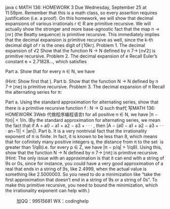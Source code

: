 java c
MATH 136: HOMEWORK 3
Due Wednesday, September 25 at 11:59pm.
Remember that this is a math class, so every assertion requires justification (i.e. a proof).
On this homework, we will show that decimal expansions of various irrationals r ∈ R are primitive recursive. We will actually show the stronger and more base-agnostic fact that the map n → ⌊nr⌋ (the Beatty sequence) is primitive recursive. This immediately implies that the decimal expansion is primitive recursive as well, since the k-th decimal digit of r is the ones digit of ⌊10kr⌋.
Problem 1. The decimal expansion of √2
Show that the function N → N defined by n 7→ ⌊n√2⌋ is primitive recursive.
Problem 2. The decimal expansion of e
Recall Euler’s constant e = 2.71828..., which satisfies

Part a. Show that for every n ∈ N, we have

(Hint: Show first that ).
Part b. Show that the function N → N defined by n 7→ ⌊ne⌋ is primitive recursive.
Problem 3. The decimal expansion of π
Recall the alternating series for π:

Part a. Using the standard approximation for alternating series, show that there is a primitive recursive function f : N → Q such tha代 写MATH 136: HOMEWORK 3Web
代做程序编程语言t for all positive n ∈ N, we have |π − f(n)| < 1/n.
(By the standard approximation for alternating series, we mean the fact that if A = a0 − a1 + a2 − a3 + · · · , then |A − (a0 − a1 + a2 − a3 + · · · an−1)| < |an|).
Part b. It is a very nontrivial fact that the irrationality exponent of π is finite. In fact, it is known to be less than 8, which means that for cofinitely many positive integers q, the distance from π to the set  is greater than 1/q8(i.e. for every p ∈ Z, we have |π − p/q| > 1/q8).
Using this, show that the function N → N defined by n 7→ ⌊nπ⌋ is primitive recursive.
(Hint: The only issue with an approximation is that it can end with a string of 9s or 0s, since for instance, you could have a very good approximation of a real that ends in a string of 9s, like 2.4999, when the actual value is something like 2.5000003. So you need to do a minimization like “take the first approximation that doesn’t end in a string of 9s or a string of 0s”. To make this primitive recursive, you need to bound the minimization, which the irrationality exponent can help with.)







         
加QQ：99515681  WX：codinghelp
